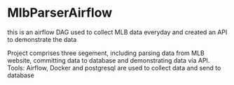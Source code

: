 # MlbParserAirflow
this is an airflow DAG used to collect MLB data everyday and created an API to demonstrate the data


Project comprises three segement, including parsing data from MLB website, committing data to database and demonstrating data via API.
Tools:
  Airflow, Docker and postgresql are used to collect data and send to database
